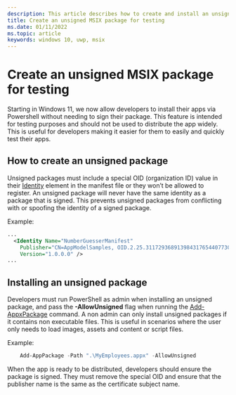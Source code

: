 ```yaml
---
description: This article describes how to create and install an unsigned MSIX package
title: Create an unsigned MSIX package for testing
ms.date: 01/11/2022
ms.topic: article
keywords: windows 10, uwp, msix
---
```


# Create an unsigned MSIX package for testing

Starting in Windows 11, we now allow developers to install their apps via Powershell without needing to sign their package. This feature is intended for testing purposes and should not be used to distribute the app widely. This is useful for developers making it easier for them to easily and quickly test their apps.

## How to create an unsigned package

Unsigned packages must include a special OID (organization ID) value in their [Identity](/uwp/schemas/appxpackage/uapmanifestschema/element-identity) element in the manifest file or they won’t be allowed to register. An unsigned package will never have the same identity as a package that is signed. This prevents unsigned packages from conflicting with or spoofing the identity of a signed package.

Example: 

```xml
...
  <Identity Name="NumberGuesserManifest"
    Publisher="CN=AppModelSamples, OID.2.25.311729368913984317654407730594956997722=1"
    Version="1.0.0.0" />
...
```

## Installing an unsigned package

Developers must run PowerShell as admin when installing an unsigned package, and pass the **-AllowUnsigned** flag when running the [Add-AppxPackage](/powershell/module/appx/add-appxpackage&preserve-view=true) command. A non admin can only install unsigned packages if it contains non executable files. This is useful in scenarios where the user only needs to load images, assets and content or script files. 

Example:

```powershell
    Add-AppPackage -Path ".\MyEmployees.appx" -AllowUnsigned
```

When the app is ready to be distributed, developers should ensure the package is signed. They must remove the special OID and ensure that the publisher name is the same as the certificate subject name.
